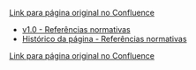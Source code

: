 [Link para página original no Confluence](https://openfinancebrasil.atlassian.net/wiki/spaces/OF/pages/240650421)

- [v1.0 - Referências normativas](../../../../OF/Open%20Finance%20Brasil/Seguran%c3%a7a/Refer%c3%aancias%20normativas/v1.0%20-%20Refer%c3%aancias%20normativas)
- [Histórico da página - Referências normativas](../../../../OF/Open%20Finance%20Brasil/Seguran%c3%a7a/Refer%c3%aancias%20normativas/Hist%c3%b3rico%20da%20p%c3%a1gina%20-%20Refer%c3%aancias%20normativas)

[Link para página original no Confluence](https://openfinancebrasil.atlassian.net/wiki/spaces/OF/pages/240650421)